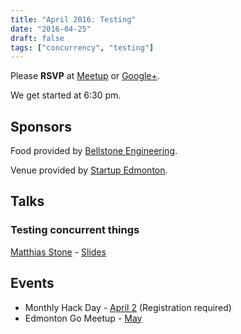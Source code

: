```yaml
---
title: "April 2016: Testing"
date: "2016-04-25"
draft: false
tags: ["concurrency", "testing"]
---
```

Please **RSVP** at [Meetup](https://www.meetup.com/startupedmonton/events/228742988/) or [Google+](https://plus.google.com/events/cjkem5cko89nmcejcrf93ikmjtk?authkey=CL__7rGura3EUw).

We get started at 6:30 pm.

## Sponsors

Food provided by [Bellstone Engineering](https://bellstone.ca/).

Venue provided by [Startup Edmonton](https://www.startupedmonton.com/).

## Talks

### Testing concurrent things

[Matthias Stone](https://github.com/matthias-stone) - [Slides](https://github.com/edmontongo/presentations/2016-04/concurrent-testing.slide)

## Events

- Monthly Hack Day - [April 2](https://www.startupedmonton.com/new-events/2016/4/2/monthly-hack-day) (Registration required)
- Edmonton Go Meetup - [May](/meetup/2016-05/)
